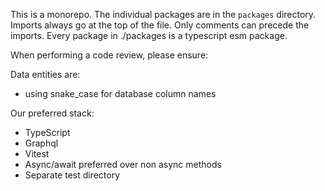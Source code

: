 This is a monorepo.
The individual packages are in the `packages` directory.
Imports always go at the top of the file. Only comments can precede the imports.
Every package in ./packages is a typescript esm package.

When performing a code review, please ensure: 

Data entities are:
- using snake_case for database column names

Our preferred stack:
- TypeScript
- Graphql
- Vitest
- Async/await preferred over non async methods
- Separate test directory
